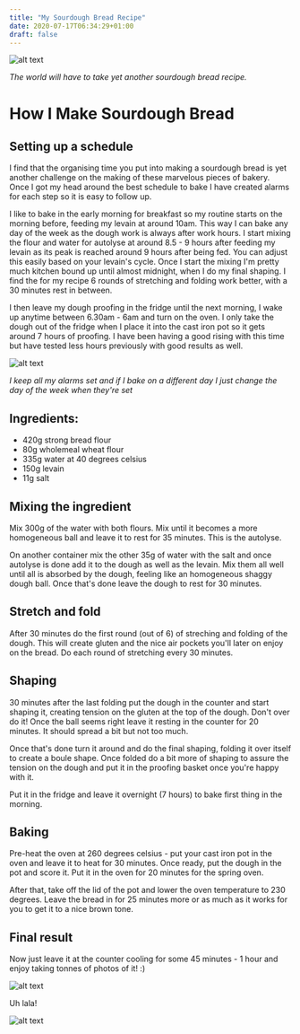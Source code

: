 ```yaml
---
title: "My Sourdough Bread Recipe"
date: 2020-07-17T06:34:29+01:00
draft: false
---
```


![alt text](/sourdough_cover.jpg "Loaf")

_The world will have to take yet another sourdough bread recipe._


# How I Make Sourdough Bread

## Setting up a schedule

I find that the organising time you put into making a sourdough bread is yet another challenge on the making of these marvelous pieces of bakery. Once I got my head around the best schedule to bake I have created alarms for each step so it is easy to follow up.

I like to bake in the early morning for breakfast so my routine starts on the morning before, feeding my levain at around 10am. This way I can bake any day of the week as the dough work is always after work hours. I start mixing the flour and water for autolyse at around 8.5 - 9 hours after feeding my levain as its peak is reached around 9 hours after being fed. You can adjust this easily based on your levain's cycle.
Once I start the mixing I'm pretty much kitchen bound up until almost midnight, when I do my final shaping. I find the for my recipe 6 rounds of stretching and folding work better, with a 30 minutes rest in between. 

I then leave my dough proofing in the fridge until the next morning, I wake up anytime between 6.30am - 6am and turn on the oven. I only take the dough out of the fridge when I place it into the cast iron pot so it gets around 7 hours of proofing. I have been having a good rising with this time but have tested less hours previously with good results as well.

![alt text](/schedule.jpg "Alarms and alarms")

_I keep all my alarms set and if I bake on a different day I just change the day of the week when they're set_

## Ingredients:

* 420g strong bread flour
* 80g wholemeal wheat flour
* 335g water at 40 degrees celsius
* 150g levain
* 11g salt

## Mixing the ingredient

Mix 300g of the water with both flours. Mix until it becomes a more homogeneous ball and leave it to rest for 35 minutes. This is the autolyse.

On another container mix the other 35g of water with the salt and once autolyse is done add it to the dough as well as the levain. Mix them all well until all is absorbed by the dough, feeling like an homogeneous shaggy dough ball.
Once that's done leave the dough to rest for 30 minutes.

## Stretch and fold

After 30 minutes do the first round (out of 6) of streching and folding of the dough. This will create gluten and the nice air pockets you'll later on enjoy on the bread.
Do each round of stretching every 30 minutes.

## Shaping

30 minutes after the last folding put the dough in the counter and start shaping it, creating tension on the gluten at the top of the dough. Don't over do it! Once the ball seems right leave it resting in the counter for 20 minutes. It should spread a bit but not too much.

Once that's done turn it around and do the final shaping, folding it over itself to create a boule shape. Once folded do a bit more of shaping to assure the tension on the dough and put it in the proofing basket once you're happy with it. 

Put it in the fridge and leave it overnight (7 hours) to bake first thing in the morning.

## Baking

Pre-heat the oven at 260 degrees celsius - put your cast iron pot in the oven and leave it to heat for 30 minutes. Once ready, put the dough in the pot and score it. Put it in the oven for 20 minutes for the spring oven.

After that, take off the lid of the pot and lower the oven temperature to 230 degrees. Leave the bread in for 25 minutes more or as much as it works for you to get it to a nice brown tone.

## Final result

Now just leave it at the counter cooling for some 45 minutes - 1 hour and enjoy taking tonnes of photos of it! :)

![alt text](/finalresultloaf.jpg "Lovely loaf")

Uh lala!

![alt text](/finalresultsliced.jpg "Sliced loaf")


